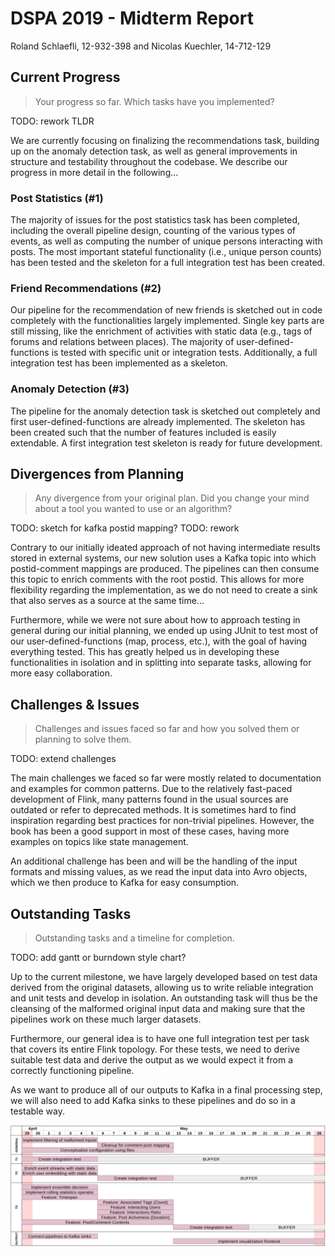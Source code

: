 # DSPA 2019 - Midterm Report

Roland Schlaefli, 12-932-398 and Nicolas Kuechler, 14-712-129

## Current Progress

> Your progress so far. Which tasks have you implemented?

TODO: rework TLDR

We are currently focusing on finalizing the recommendations task, building up on the anomaly detection task, as well as general improvements in structure and testability throughout the codebase. We describe our progress in more detail in the following...

### Post Statistics (#1)

The majority of issues for the post statistics task has been completed, including the overall pipeline design, counting of the various types of events, as well as computing the number of unique persons interacting with posts. The most important stateful functionality (i.e., unique person counts) has been tested and the skeleton for a full integration test has been created.

### Friend Recommendations (#2)

Our pipeline for the recommendation of new friends is sketched out in code completely with the functionalities largely implemented. Single key parts are still missing, like the enrichment of activities with static data (e.g., tags of forums and relations between places). The majority of user-defined-functions is tested with specific unit or integration tests. Additionally, a full integration test has been implemented as a skeleton.

### Anomaly Detection (#3)

The pipeline for the anomaly detection task is sketched out completely and first user-defined-functions are already implemented. The skeleton has been created such that the number of features included is easily extendable. A first integration test skeleton is ready for future development.

## Divergences from Planning

> Any divergence from your original plan. Did you change your mind about a tool you wanted to use or an algorithm?

TODO: sketch for kafka postid mapping?
TODO: rework

Contrary to our initially ideated approach of not having intermediate results stored in external systems, our new solution uses a Kafka topic into which postid-comment mappings are produced. The pipelines can then consume this topic to enrich comments with the root postid. This allows for more flexibility regarding the implementation, as we do not need to create a sink that also serves as a source at the same time...

Furthermore, while we were not sure about how to approach testing in general during our initial planning, we ended up using JUnit to test most of our user-defined-functions (map, process, etc.), with the goal of having everything tested. This has greatly helped us in developing these functionalities in isolation and in splitting into separate tasks, allowing for more easy collaboration.

## Challenges & Issues

> Challenges and issues faced so far and how you solved them or planning to solve them.

TODO: extend challenges

The main challenges we faced so far were mostly related to documentation and examples for common patterns. Due to the relatively fast-paced development of Flink, many patterns found in the usual sources are outdated or refer to deprecated methods. It is sometimes hard to find inspiration regarding best practices for non-trivial pipelines. However, the book has been a good support in most of these cases, having more examples on topics like state management.

An additional challenge has been and will be the handling of the input formats and missing values, as we read the input data into Avro objects, which we then produce to Kafka for easy consumption.

## Outstanding Tasks

> Outstanding tasks and a timeline for completion.

TODO: add gantt or burndown style chart?

Up to the current milestone, we have largely developed based on test data derived from the original datasets, allowing us to write reliable integration and unit tests and develop in isolation. An outstanding task will thus be the cleansing of the malformed original input data and making sure that the pipelines work on these much larger datasets.

Furthermore, our general idea is to have one full integration test per task that covers its entire Flink topology. For these tests, we need to derive suitable test data and derive the output as we would expect it from a correctly functioning pipeline.

As we want to produce all of our outputs to Kafka in a final processing step, we will also need to add Kafka sinks to these pipelines and do so in a testable way.

![ms3_planning.png](ms3_planning.png)
